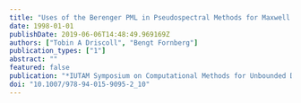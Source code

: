 ```yaml
---
title: "Uses of the Berenger PML in Pseudospectral Methods for Maxwell's Equations"
date: 1998-01-01
publishDate: 2019-06-06T14:48:49.969169Z
authors: ["Tobin A Driscoll", "Bengt Fornberg"]
publication_types: ["1"]
abstract: ""
featured: false
publication: "*IUTAM Symposium on Computational Methods for Unbounded Domains*"
doi: "10.1007/978-94-015-9095-2_10"
---
```


